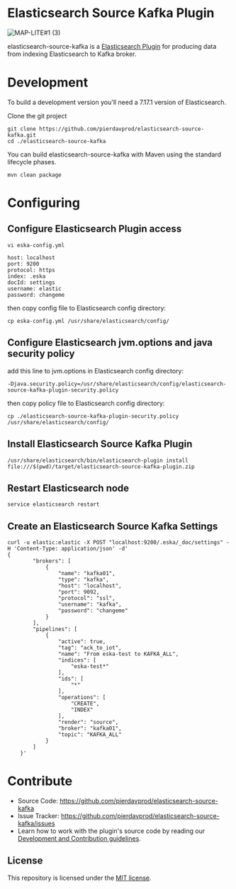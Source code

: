 # Elasticsearch Source Kafka Plugin
![MAP-LITE#1 (3)](https://user-images.githubusercontent.com/582406/158040512-75e566bf-af9c-4d1e-9448-c588b81d34c9.jpg)


elasticsearch-source-kafka is a [Elasticsearch Plugin](https://www.elastic.co/guide/en/elasticsearch/reference/current/modules-plugins.html)
for producing data from indexing Elasticsearch to Kafka broker.

# Development

To build a development version you'll need a 7.17.1 version of Elasticsearch.

Clone the git project

```
git clone https://github.com/pierdavprod/elasticsearch-source-kafka.git
cd ./elasticsearch-source-kafka
```

You can build elasticsearch-source-kafka with Maven using the standard lifecycle phases.

```
mvn clean package
```

# Configuring
## Configure Elasticsearch Plugin access
```
vi eska-config.yml

host: localhost
port: 9200
protocol: https
index: .eska
docId: settings
username: elastic
password: changeme
```
then copy config file to Elasticsearch config directory:

```
cp eska-config.yml /usr/share/elasticsearch/config/
```

## Configure Elasticsearch jvm.options and java security policy 

add this line to jvm.options in Elasticsearch config directory:

```
-Djava.security.policy=/usr/share/elasticsearch/config/elasticsearch-source-kafka-plugin-security.policy 
```
then copy policy file to Elasticsearch config directory:
```
cp ./elasticsearch-source-kafka-plugin-security.policy /usr/share/elasticsearch/config/
```

## Install Elasticsearch Source Kafka Plugin
```
/usr/share/elasticsearch/bin/elasticsearch-plugin install file:///$(pwd)/target/elasticsearch-source-kafka-plugin.zip
```

## Restart Elasticsearch node
```
service elasticsearch restart
```

## Create an Elasticsearch Source Kafka Settings
```
curl -u elastic:elastic -X POST "localhost:9200/.eska/_doc/settings" -H 'Content-Type: application/json' -d'
{
        "brokers": [
            {
                "name": "kafka01",
                "type": "kafka",
                "host": "localhost",
                "port": 9092,
                "protocol": "ssl",
                "username": "kafka",
                "password": "changeme"
            }
        ],
        "pipelines": [
            {
                "active": true,
                "tag": "ack_to_iot",
                "name": "From eska-test to KAFKA_ALL",
                "indices": [
                    "eska-test*"
                ],
                "ids": [
                    "*"
                ],
                "operations": [
                    "CREATE",
                    "INDEX"
                ],
                "render": "source",
                "broker": "kafka01",
                "topic": "KAFKA_ALL"
            }
        ]
    }'
```


# Contribute

- Source Code: https://github.com/pierdavprod/elasticsearch-source-kafka
- Issue Tracker: https://github.com/pierdavprod/elasticsearch-source-kafka/issues
- Learn how to work with the plugin's source code by reading our [Development and Contribution guidelines](CONTRIBUTING.md).

## License

This repository is licensed under the [MIT license](LICENSE-CODE).

